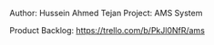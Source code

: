 Author: Hussein Ahmed Tejan
Project: AMS System

Product Backlog:
https://trello.com/b/PkJl0NfR/ams
